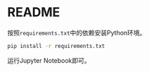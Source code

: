 # README

按照`requirements.txt`中的依赖安装Python环境。

```bash
pip install -r requirements.txt
```

运行Jupyter Notebook即可。